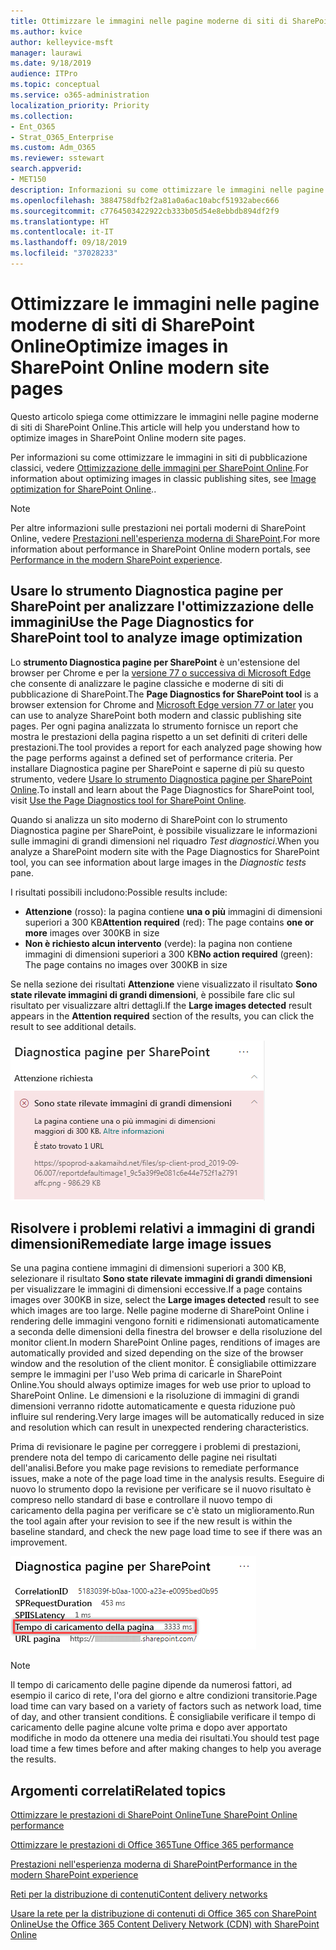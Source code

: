```yaml
---
title: Ottimizzare le immagini nelle pagine moderne di siti di SharePoint Online
ms.author: kvice
author: kelleyvice-msft
manager: laurawi
ms.date: 9/18/2019
audience: ITPro
ms.topic: conceptual
ms.service: o365-administration
localization_priority: Priority
ms.collection:
- Ent_O365
- Strat_O365_Enterprise
ms.custom: Adm_O365
ms.reviewer: sstewart
search.appverid:
- MET150
description: Informazioni su come ottimizzare le immagini nelle pagine moderne di siti di SharePoint Online.
ms.openlocfilehash: 3884758dfb2f2a81a0a6ac10abcf51932abec666
ms.sourcegitcommit: c7764503422922cb333b05d54e8ebbdb894df2f9
ms.translationtype: HT
ms.contentlocale: it-IT
ms.lasthandoff: 09/18/2019
ms.locfileid: "37028233"
---
```

# <a name="optimize-images-in-sharepoint-online-modern-site-pages"></a><span data-ttu-id="721b9-103">Ottimizzare le immagini nelle pagine moderne di siti di SharePoint Online</span><span class="sxs-lookup"><span data-stu-id="721b9-103">Optimize images in SharePoint Online modern site pages</span></span>

<span data-ttu-id="721b9-104">Questo articolo spiega come ottimizzare le immagini nelle pagine moderne di siti di SharePoint Online.</span><span class="sxs-lookup"><span data-stu-id="721b9-104">This article will help you understand how to optimize images in SharePoint Online modern site pages.</span></span>

<span data-ttu-id="721b9-105">Per informazioni su come ottimizzare le immagini in siti di pubblicazione classici, vedere [Ottimizzazione delle immagini per SharePoint Online](image-optimization-for-sharepoint-online.md).</span><span class="sxs-lookup"><span data-stu-id="721b9-105">For information about optimizing images in classic publishing sites, see [Image optimization for SharePoint Online](image-optimization-for-sharepoint-online.md)..</span></span>

>[!NOTE]
><span data-ttu-id="721b9-106">Per altre informazioni sulle prestazioni nei portali moderni di SharePoint Online, vedere [Prestazioni nell'esperienza moderna di SharePoint](https://docs.microsoft.com/it-IT/sharepoint/modern-experience-performance).</span><span class="sxs-lookup"><span data-stu-id="721b9-106">For more information about performance in SharePoint Online modern portals, see [Performance in the modern SharePoint experience](https://docs.microsoft.com/it-IT/sharepoint/modern-experience-performance).</span></span>

## <a name="use-the-page-diagnostics-for-sharepoint-tool-to-analyze-image-optimization"></a><span data-ttu-id="721b9-107">Usare lo strumento Diagnostica pagine per SharePoint per analizzare l'ottimizzazione delle immagini</span><span class="sxs-lookup"><span data-stu-id="721b9-107">Use the Page Diagnostics for SharePoint tool to analyze image optimization</span></span>

<span data-ttu-id="721b9-108">Lo **strumento Diagnostica pagine per SharePoint** è un'estensione del browser per Chrome e per la [versione 77 o successiva di Microsoft Edge](https://www.microsoftedgeinsider.com/en-us/download?form=MI13E8&OCID=MI13E8) che consente di analizzare le pagine classiche e moderne di siti di pubblicazione di SharePoint.</span><span class="sxs-lookup"><span data-stu-id="721b9-108">The **Page Diagnostics for SharePoint tool** is a browser extension for Chrome and [Microsoft Edge version 77 or later](https://www.microsoftedgeinsider.com/en-us/download?form=MI13E8&OCID=MI13E8) you can use to analyze SharePoint both modern and classic publishing site pages.</span></span> <span data-ttu-id="721b9-109">Per ogni pagina analizzata lo strumento fornisce un report che mostra le prestazioni della pagina rispetto a un set definiti di criteri delle prestazioni.</span><span class="sxs-lookup"><span data-stu-id="721b9-109">The tool provides a report for each analyzed page showing how the page performs against a defined set of performance criteria.</span></span> <span data-ttu-id="721b9-110">Per installare Diagnostica pagine per SharePoint e saperne di più su questo strumento, vedere [Usare lo strumento Diagnostica pagine per SharePoint Online](page-diagnostics-for-spo.md).</span><span class="sxs-lookup"><span data-stu-id="721b9-110">To install and learn about the Page Diagnostics for SharePoint tool, visit [Use the Page Diagnostics tool for SharePoint Online](page-diagnostics-for-spo.md).</span></span>

<span data-ttu-id="721b9-111">Quando si analizza un sito moderno di SharePoint con lo strumento Diagnostica pagine per SharePoint, è possibile visualizzare le informazioni sulle immagini di grandi dimensioni nel riquadro _Test diagnostici_.</span><span class="sxs-lookup"><span data-stu-id="721b9-111">When you analyze a SharePoint modern site with the Page Diagnostics for SharePoint tool, you can see information about large images in the _Diagnostic tests_ pane.</span></span>

<span data-ttu-id="721b9-112">I risultati possibili includono:</span><span class="sxs-lookup"><span data-stu-id="721b9-112">Possible results include:</span></span>

- <span data-ttu-id="721b9-113">**Attenzione** (rosso): la pagina contiene **una o più** immagini di dimensioni superiori a 300 KB</span><span class="sxs-lookup"><span data-stu-id="721b9-113">**Attention required** (red): The page contains **one or more** images over 300KB in size</span></span>
- <span data-ttu-id="721b9-114">**Non è richiesto alcun intervento** (verde): la pagina non contiene immagini di dimensioni superiori a 300 KB</span><span class="sxs-lookup"><span data-stu-id="721b9-114">**No action required** (green): The page contains no images over 300KB in size</span></span>

<span data-ttu-id="721b9-115">Se nella sezione dei risultati **Attenzione** viene visualizzato il risultato **Sono state rilevate immagini di grandi dimensioni**, è possibile fare clic sul risultato per visualizzare altri dettagli.</span><span class="sxs-lookup"><span data-stu-id="721b9-115">If the **Large images detected** result appears in the **Attention required** section of the results, you can click the result to see additional details.</span></span>

![Risultati dello strumento Diagnostica pagine](media/modern-portal-optimization/pagediag-large-images.png)

## <a name="remediate-large-image-issues"></a><span data-ttu-id="721b9-117">Risolvere i problemi relativi a immagini di grandi dimensioni</span><span class="sxs-lookup"><span data-stu-id="721b9-117">Remediate large image issues</span></span>

<span data-ttu-id="721b9-118">Se una pagina contiene immagini di dimensioni superiori a 300 KB, selezionare il risultato **Sono state rilevate immagini di grandi dimensioni** per visualizzare le immagini di dimensioni eccessive.</span><span class="sxs-lookup"><span data-stu-id="721b9-118">If a page contains images over 300KB in size, select the **Large images detected** result to see which images are too large.</span></span> <span data-ttu-id="721b9-119">Nelle pagine moderne di SharePoint Online i rendering delle immagini vengono forniti e ridimensionati automaticamente a seconda delle dimensioni della finestra del browser e della risoluzione del monitor client.</span><span class="sxs-lookup"><span data-stu-id="721b9-119">In modern SharePoint Online pages, renditions of images are automatically provided and sized depending on the size of the browser window and the resolution of the client monitor.</span></span> <span data-ttu-id="721b9-120">È consigliabile ottimizzare sempre le immagini per l'uso Web prima di caricarle in SharePoint Online.</span><span class="sxs-lookup"><span data-stu-id="721b9-120">You should always optimize images for web use prior to upload to SharePoint Online.</span></span> <span data-ttu-id="721b9-121">Le dimensioni e la risoluzione di immagini di grandi dimensioni verranno ridotte automaticamente e questa riduzione può influire sul rendering.</span><span class="sxs-lookup"><span data-stu-id="721b9-121">Very large images will be automatically reduced in size and resolution which can result in unexpected rendering characteristics.</span></span>

<span data-ttu-id="721b9-122">Prima di revisionare le pagine per correggere i problemi di prestazioni, prendere nota del tempo di caricamento delle pagine nei risultati dell'analisi.</span><span class="sxs-lookup"><span data-stu-id="721b9-122">Before you make page revisions to remediate performance issues, make a note of the page load time in the analysis results.</span></span> <span data-ttu-id="721b9-123">Eseguire di nuovo lo strumento dopo la revisione per verificare se il nuovo risultato è compreso nello standard di base e controllare il nuovo tempo di caricamento della pagina per verificare se c'è stato un miglioramento.</span><span class="sxs-lookup"><span data-stu-id="721b9-123">Run the tool again after your revision to see if the new result is within the baseline standard, and check the new page load time to see if there was an improvement.</span></span>

![Risultati del tempo di caricamento delle pagine](media/modern-portal-optimization/pagediag-page-load-time.png)

>[!NOTE]
><span data-ttu-id="721b9-125">Il tempo di caricamento delle pagine dipende da numerosi fattori, ad esempio il carico di rete, l'ora del giorno e altre condizioni transitorie.</span><span class="sxs-lookup"><span data-stu-id="721b9-125">Page load time can vary based on a variety of factors such as network load, time of day, and other transient conditions.</span></span> <span data-ttu-id="721b9-126">È consigliabile verificare il tempo di caricamento delle pagine alcune volte prima e dopo aver apportato modifiche in modo da ottenere una media dei risultati.</span><span class="sxs-lookup"><span data-stu-id="721b9-126">You should test page load time a few times before and after making changes to help you average the results.</span></span>

## <a name="related-topics"></a><span data-ttu-id="721b9-127">Argomenti correlati</span><span class="sxs-lookup"><span data-stu-id="721b9-127">Related topics</span></span>

[<span data-ttu-id="721b9-128">Ottimizzare le prestazioni di SharePoint Online</span><span class="sxs-lookup"><span data-stu-id="721b9-128">Tune SharePoint Online performance</span></span>](tune-sharepoint-online-performance.md)

[<span data-ttu-id="721b9-129">Ottimizzare le prestazioni di Office 365</span><span class="sxs-lookup"><span data-stu-id="721b9-129">Tune Office 365 performance</span></span>](tune-office-365-performance.md)

[<span data-ttu-id="721b9-130">Prestazioni nell'esperienza moderna di SharePoint</span><span class="sxs-lookup"><span data-stu-id="721b9-130">Performance in the modern SharePoint experience</span></span>](https://docs.microsoft.com/it-IT/sharepoint/modern-experience-performance.md)

[<span data-ttu-id="721b9-131">Reti per la distribuzione di contenuti</span><span class="sxs-lookup"><span data-stu-id="721b9-131">Content delivery networks</span></span>](content-delivery-networks.md)

[<span data-ttu-id="721b9-132">Usare la rete per la distribuzione di contenuti di Office 365 con SharePoint Online</span><span class="sxs-lookup"><span data-stu-id="721b9-132">Use the Office 365 Content Delivery Network (CDN) with SharePoint Online</span></span>](use-office-365-cdn-with-spo.md)
